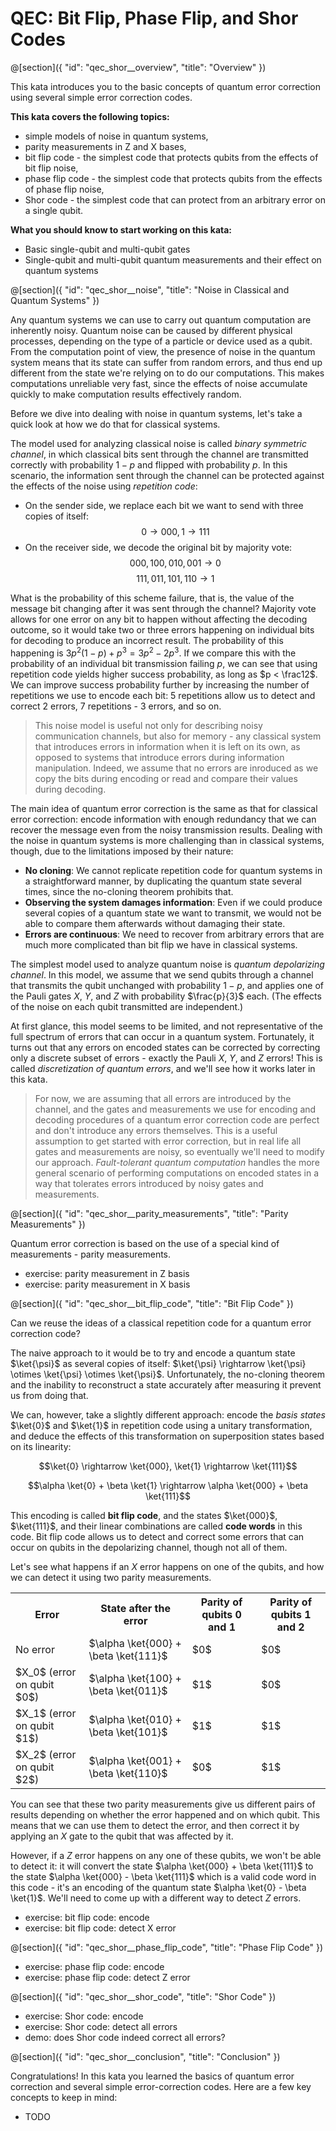 # QEC: Bit Flip, Phase Flip, and Shor Codes

@[section]({
    "id": "qec_shor__overview",
    "title": "Overview"
})

This kata introduces you to the basic concepts of quantum error correction using several simple error correction codes.

**This kata covers the following topics:**

- simple models of noise in quantum systems,
- parity measurements in Z and X bases,
- bit flip code - the simplest code that protects qubits from the effects of bit flip noise,
- phase flip code - the simplest code that protects qubits from the effects of phase flip noise,
- Shor code - the simplest code that can protect from an arbitrary error on a single qubit.

**What you should know to start working on this kata:**

- Basic single-qubit and multi-qubit gates
- Single-qubit and multi-qubit quantum measurements and their effect on quantum systems

@[section]({
    "id": "qec_shor__noise",
    "title": "Noise in Classical and Quantum Systems"
})

Any quantum systems we can use to carry out quantum computation are inherently noisy. 
Quantum noise can be caused by different physical processes, depending on the type of a particle or device used as a qubit.
From the computation point of view, the presence of noise in the quantum system means that its state can suffer from random errors, and thus end up different from the state we're relying on to do our computations. 
This makes computations unreliable very fast, since the effects of noise accumulate quickly to make computation results effectively random.

Before we dive into dealing with noise in quantum systems, let's take a quick look at how we do that for classical systems.

The model used for analyzing classical noise is called *binary symmetric channel*, in which classical bits sent through the channel are transmitted correctly with probability $1-p$ and flipped with probability $p$.
In this scenario, the information sent through the channel can be protected against the effects of the noise using *repetition code*:

- On the sender side, we replace each bit we want to send with three copies of itself:
$$0 \rightarrow 000, 1 \rightarrow 111$$
- On the receiver side, we decode the original bit by majority vote: 
$$000, 100, 010, 001 \rightarrow 0$$
$$111, 011, 101, 110 \rightarrow 1$$

What is the probability of this scheme failure, that is, the value of the message bit changing after it was sent through the channel? 
Majority vote allows for one error on any bit to happen without affecting the decoding outcome, so it would take two or three errors happening on individual bits for decoding to produce an incorrect result. The probability of this happening is $3p^2(1-p) + p^3 = 3p^2 - 2p^3$. If we compare this with the probability of an individual bit transmission failing $p$, we can see that using repetition code yields higher success probability, as long as $p < \frac12$. We can improve success probability further by increasing the number of repetitions we use to encode each bit: $5$ repetitions allow us to detect and correct $2$ errors, $7$ repetitions - $3$ errors, and so on.

> This noise model is useful not only for describing noisy communication channels, but also for memory - any classical system that introduces errors in information when it is left on its own, as opposed to systems that introduce errors during information manipulation. Indeed, we assume that no errors are inroduced as we copy the bits during encoding or read and compare their values during decoding.

The main idea of quantum error correction is the same as that for classical error correction: encode information with enough redundancy that we can recover the message even from the noisy transmission results.
Dealing with the noise in quantum systems is more challenging than in classical systems, though, due to the limitations imposed by their nature:

- **No cloning**: We cannot replicate repetition code for quantum systems in a straightforward manner, by duplicating the quantum state several times, since the no-cloning theorem prohibits that.
- **Observing the system damages information**: Even if we could produce several copies of a quantum state we want to transmit, we would not be able to compare them afterwards without damaging their state.
- **Errors are continuous**: We need to recover from arbitrary errors that are much more complicated than bit flip we have in classical systems.

The simplest model used to analyze quantum noise is *quantum depolarizing channel*. 
In this model, we assume that we send qubits through a channel that transmits the qubit unchanged with probability $1-p$, and applies one of the Pauli gates $X$, $Y$, and $Z$ with probability $\frac{p}{3}$ each. (The effects of the noise on each qubit transmitted are independent.)

At first glance, this model seems to be limited, and not representative of the full spectrum of errors that can occur in a quantum system. Fortunately, it turns out that any errors on encoded states can be corrected by correcting only a discrete subset of errors - exactly the Pauli $X$, $Y$, and $Z$ errors! This is called *discretization of quantum errors*, and we'll see how it works later in this kata.

> For now, we are assuming that all errors are introduced by the channel, and the gates and measurements we use for encoding and decoding procedures of a quantum error correction code are perfect and don't introduce any errors themselves. This is a useful assumption to get started with error correction, but in real life all gates and measurements are noisy, so eventually we'll need to modify our approach. 
> *Fault-tolerant quantum computation* handles the more general scenario of performing computations on encoded states in a way that tolerates errors introduced by noisy gates and measurements.

@[section]({
    "id": "qec_shor__parity_measurements",
    "title": "Parity Measurements"
})

Quantum error correction is based on the use of a special kind of measurements - parity measurements.


- exercise: parity measurement in Z basis
- exercise: parity measurement in X basis


@[section]({
    "id": "qec_shor__bit_flip_code",
    "title": "Bit Flip Code"
})

Can we reuse the ideas of a classical repetition code for a quantum error correction code? 

The naive approach to it would be to try and encode a quantum state $\ket{\psi}$ as several copies of itself: 
$\ket{\psi} \rightarrow \ket{\psi} \otimes \ket{\psi} \otimes \ket{\psi}$.
Unfortunately, the no-cloning theorem and the inability to reconstruct a state accurately after measuring it prevent us from doing that.

We can, however, take a slightly different approach: encode the *basis states* $\ket{0}$ and $\ket{1}$ in repetition code using a unitary transformation, and deduce the effects of this transformation on superposition states based on its linearity:

$$\ket{0} \rightarrow \ket{000}, \ket{1} \rightarrow \ket{111}$$

$$\alpha \ket{0} + \beta \ket{1} \rightarrow \alpha \ket{000} + \beta \ket{111}$$

This encoding is called **bit flip code**, and the states $\ket{000}$, $\ket{111}$, and their linear combinations are called **code words** in this code. Bit flip code allows us to detect and correct some errors that can occur on qubits in the depolarizing channel, though not all of them.

Let's see what happens if an $X$ error happens on one of the qubits, and how we can detect it using two parity measurements.

<table>
<tr>
<th>Error</th>
<th>State after the error</th>
<th>Parity of qubits 0 and 1</th>
<th>Parity of qubits 1 and 2</th>
</tr>
<tr>
<td>No error</td>
<td>$\alpha \ket{000} + \beta \ket{111}$</td>
<td>$0$</td>
<td>$0$</td>
</tr>
<tr>
<td>$X_0$ (error on qubit $0$)</td>
<td>$\alpha \ket{100} + \beta \ket{011}$</td>
<td>$1$</td>
<td>$0$</td>
</tr>
<tr>
<td>$X_1$ (error on qubit $1$)</td>
<td>$\alpha \ket{010} + \beta \ket{101}$</td>
<td>$1$</td>
<td>$1$</td>
</tr>
<tr>
<td>$X_2$ (error on qubit $2$)</td>
<td>$\alpha \ket{001} + \beta \ket{110}$</td>
<td>$0$</td>
<td>$1$</td>
</tr>
</table>

You can see that these two parity measurements give us different pairs of results depending on whether the error happened and on which qubit. This means that we can use them to detect the error, and then correct it by applying an $X$ gate to the qubit that was affected by it.

However, if a $Z$ error happens on any one of these qubits, we won't be able to detect it: it will convert the state $\alpha \ket{000} + \beta \ket{111}$ to the state $\alpha \ket{000} - \beta \ket{111}$ which is a valid code word in this code - it's an encoding of the quantum state $\alpha \ket{0} - \beta \ket{1}$. We'll need to come up with a different way to detect $Z$ errors.

- exercise: bit flip code: encode
- exercise: bit flip code: detect X error

@[section]({
    "id": "qec_shor__phase_flip_code",
    "title": "Phase Flip Code"
})

- exercise: phase flip code: encode
- exercise: phase flip code: detect Z error


@[section]({
    "id": "qec_shor__shor_code",
    "title": "Shor Code"
})

- exercise: Shor code: encode
- exercise: Shor code: detect all errors
- demo: does Shor code indeed correct all errors?


@[section]({
    "id": "qec_shor__conclusion",
    "title": "Conclusion"
})

Congratulations! In this kata you learned the basics of quantum error correction and several simple error-correction codes.
Here are a few key concepts to keep in mind:

- TODO
